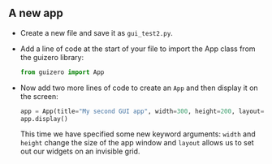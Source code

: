 ## A new app

- Create a new file and save it as `gui_test2.py`.

- Add a line of code at the start of your file to import the App class from the guizero library:

    ```python
    from guizero import App
    ```

- Now add two more lines of code to create an `App` and then display it on the screen:

    ```python
    app = App(title="My second GUI app", width=300, height=200, layout="grid")
    app.display()
    ```

    This time we have specified some new keyword arguments: `width` and `height` change the size of the app window and `layout` allows us to set out our widgets on an invisible grid.

